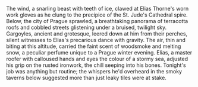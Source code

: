 The wind, a snarling beast with teeth of ice, clawed at Elias Thorne's worn work gloves as he clung to the precipice of the St. Jude's Cathedral spire.  Below, the city of Prague sprawled, a breathtaking panorama of terracotta roofs and cobbled streets glistening under a bruised, twilight sky.  Gargoyles, ancient and grotesque, leered down at him from their perches, silent witnesses to Elias's precarious dance with gravity.  The air, thin and biting at this altitude, carried the faint scent of woodsmoke and melting snow, a peculiar perfume unique to a Prague winter evening.  Elias, a master roofer with calloused hands and eyes the colour of a stormy sea, adjusted his grip on the rusted ironwork, the chill seeping into his bones. Tonight's job was anything but routine; the whispers he'd overheard in the smoky taverns below suggested more than just leaky tiles were at stake.
